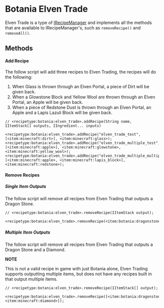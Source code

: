 # Botania Elven Trade

Elven Trade is a type of [IRecipeManager](/vanilla/api/managers/IRecipeManager) and implements all the methods that are available to IRecipeManager's, such as `removeRecipe()` and `removeAll()`.

## Methods

#### Add Recipe

The follow script will add three recipes to Elven Trading, the recipes will do the following:
1) When Glass is thrown through an Elven Portal, a piece of Dirt will be given back.
2) When a Glowstone Block and Yellow Wool are thrown through an Elven Portal, an Apple will be given back.
3) When a piece of Redstone Dust is thrown through an Elven Portal, an Apple and a Lapis Lazuli Block will be given back.

```zenscript
// <recipetype:botania:elven_trade>.addRecipe(String name, IItemStack[] outputs, IIngredient... inputs)

<recipetype:botania:elven_trade>.addRecipe("elven_trade_test", [<item:minecraft:dirt>], <item:minecraft:glass>);
<recipetype:botania:elven_trade>.addRecipe("elven_trade_multiple_test", [<item:minecraft:apple>], <item:minecraft:glowstone>, <item:minecraft:yellow_wool>);
<recipetype:botania:elven_trade>.addRecipe("elven_trade_multiple_multiple_test", [<item:minecraft:apple>, <item:minecraft:lapis_block>], <item:minecraft:redstone>);
```

#### Remove Recipes


##### Single Item Outputs

The follow script will remove all recipes from Elven Trading that outputs a Dragon Stone.

```zenscript
// <recipetype:botania:elven_trade>.removeRecipe(IItemStack output);

<recipetype:botania:elven_trade>.removeRecipe(<item:botania:dragonstone>);
```

##### Multiple Item Outputs

The follow script will remove all recipes from Elven Trading that outputs a Dragon Stone and a Diamond.

**NOTE**

This is not a valid recipe in game with just Botania alone, Elven Trading supports outputting multiple items, but does not have any recipes built in that output multiple items.

```zenscript
// <recipetype:botania:elven_trade>.removeRecipe(IItemStack[] output);

<recipetype:botania:elven_trade>.removeRecipe([<item:botania:dragonstone>, <item:minecraft:diamond>]);
```